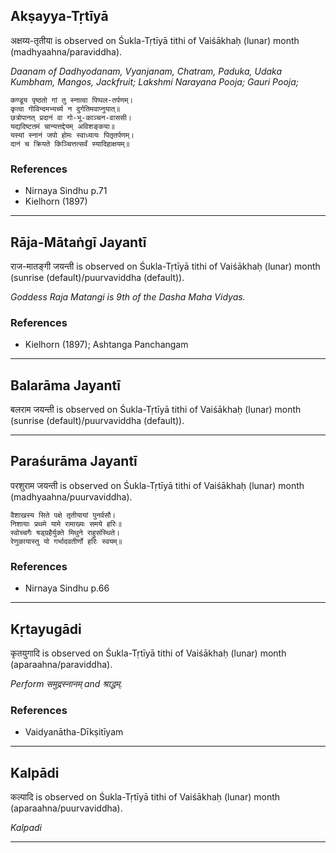 ## Akṣayya-Tṛtīyā
अक्षय्य-तृतीया is observed on Śukla-Tṛtīyā tithi of Vaiśākhaḥ (lunar) month (madhyaahna/paraviddha).

_Daanam of Dadhyodanam, Vyanjanam, Chatram, Paduka, Udaka Kumbham, Mangos, Jackfruit; Lakshmi Narayana Pooja; Gauri Pooja;_

```
कण्डूय पृष्ठतो गां तु स्नात्वा पिप्पल-तर्पणम्।
कृत्वा गॊविन्दमभ्यर्च्य न दुर्गतिमवाप्नुयात्॥
छत्रोपानत् प्रदानं वा गो-भू-काञ्चन-वाससी।
यद्यदिष्टतमं चान्यत्तद्देयम् अविशङ्कया॥
यस्यां स्नानं जपो होमः स्वाध्यायः पितृतर्पणम्।
दानं च क्रियते किञ्चित्तत्सर्वं स्यादिहाक्षयम्॥
```
### References
* Nirnaya Sindhu p.71
* Kielhorn (1897)


---
## Rāja-Mātaṅgī Jayantī
राज-मातङ्गी जयन्ती is observed on Śukla-Tṛtīyā tithi of Vaiśākhaḥ (lunar) month (sunrise (default)/puurvaviddha (default)).

_Goddess Raja Matangi is 9th of the Dasha Maha Vidyas._
### References
* Kielhorn (1897); Ashtanga Panchangam


---
## Balarāma Jayantī
बलराम जयन्ती is observed on Śukla-Tṛtīyā tithi of Vaiśākhaḥ (lunar) month (sunrise (default)/puurvaviddha (default)).



---
## Paraśurāma Jayantī
परशुराम जयन्ती is observed on Śukla-Tṛtīyā tithi of Vaiśākhaḥ (lunar) month (madhyaahna/puurvaviddha).



```
वैशाखस्य सिते पक्षे तृतीयायां पुनर्वसौ।
निशायाः प्रथमे यामे रामाख्यः समये हरिः॥
स्वोच्चगैः षड्ग्रहैर्युक्ते मिथुने राहुसंस्थिते।
रेणुकायास्तु यो गर्भादवतीर्णो हरिः स्वयम्॥
```
### References
* Nirnaya Sindhu p.66


---
## Kṛtayugādi
कृतयुगादि is observed on Śukla-Tṛtīyā tithi of Vaiśākhaḥ (lunar) month (aparaahna/paraviddha).

_Perform समुद्रस्नानम् and श्राद्धम्._
### References
* Vaidyanātha-Dīkṣitīyam


---
## Kalpādi
कल्पादि is observed on Śukla-Tṛtīyā tithi of Vaiśākhaḥ (lunar) month (aparaahna/puurvaviddha).

_Kalpadi_

---
